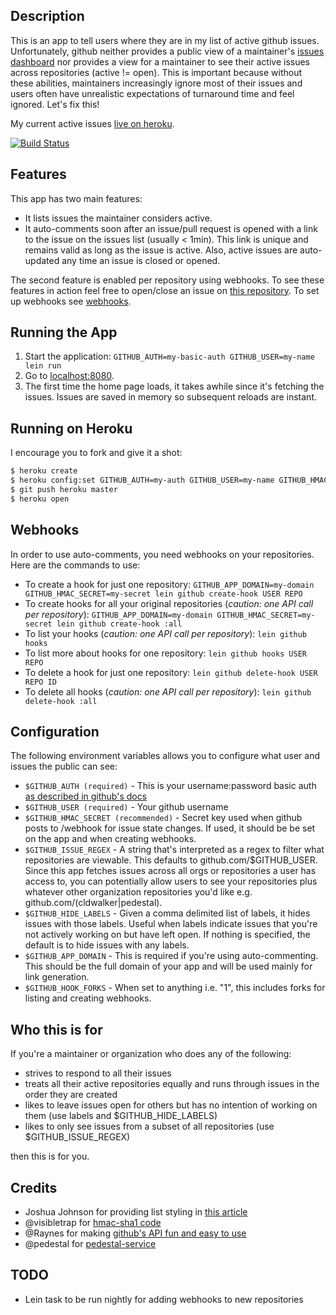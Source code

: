 ## Description

This is an app to tell users where they are in my list of
active github issues. Unfortunately, github neither provides a public
view of a maintainer's
[issues dashboard](https://github.com/dashboard/issues/repos)
nor provides a view for a maintainer to see their active issues across repositories
(active != open). This is important because without these abilities, maintainers
increasingly ignore most of their issues and users often have unrealistic
expectations of turnaround time and feel ignored. Let's fix this!

My current active issues [live on heroku](https://gh-active-issues.herokuapp.com/).

[![Build Status](https://travis-ci.org/cldwalker/gh-active-issues.png?branch=master)](https://travis-ci.org/cldwalker/gh-active-issues)

## Features

This app has two main features:

* It lists issues the maintainer considers active.
* It auto-comments soon after an issue/pull request is opened with a
  link to the issue on the issues list (usually < 1min). This link is unique and
  remains valid as long as the issue is active. Also, active issues
  are auto-updated any time an issue is closed or opened.

The second feature is enabled per repository using webhooks. To see
these features in action feel free to open/close an issue on
[this repository](https://github.com/cldwalker/gh-active-issues/issues).
To set up webhooks see [webhooks](#webhooks).

## Running the App

1. Start the application: `GITHUB_AUTH=my-basic-auth GITHUB_USER=my-name lein run`
2. Go to [localhost:8080](http://localhost:8080/).
3. The first time the home page loads, it takes awhile since it's
   fetching the issues. Issues are saved in memory so subsequent reloads
   are instant.

## Running on Heroku

I encourage you to fork and give it a shot:

```sh
$ heroku create
$ heroku config:set GITHUB_AUTH=my-auth GITHUB_USER=my-name GITHUB_HMAC_SECRET=my-secret
$ git push heroku master
$ heroku open
```

## Webhooks

In order to use auto-comments, you need webhooks
on your repositories. Here are the commands to use:

* To create a hook for just one repository:
  `GITHUB_APP_DOMAIN=my-domain GITHUB_HMAC_SECRET=my-secret lein github create-hook USER REPO`
* To create hooks for all your original repositories (*caution: one API call per repository*):
  `GITHUB_APP_DOMAIN=my-domain GITHUB_HMAC_SECRET=my-secret lein github create-hook :all`
* To list your hooks (*caution: one API call per repository*):
  `lein github hooks`
* To list more about hooks for one repository:
  `lein github hooks USER REPO`
* To delete a hook for just one repository:
  `lein github delete-hook USER REPO ID`
* To delete all hooks (*caution: one API call per repository*):
  `lein github delete-hook :all`

## Configuration

The following environment variables allows you to configure what user
and issues the public can see:

* `$GITHUB_AUTH (required)` - This is your username:password basic auth
  [as described in github's docs](http://developer.github.com/v3/#authentication)
* `$GITHUB_USER (required)` - Your github username
* `$GITHUB_HMAC_SECRET (recommended)` - Secret key used when github
  posts to /webhook for issue state changes. If used, it should be
  be set on the app and when creating webhooks.
* `$GITHUB_ISSUE_REGEX` - A string that's interpreted as a regex to
  filter what repositories are viewable. This defaults to
  github.com/$GITHUB_USER. Since this app fetches issues across all orgs
  or repositories a user has access to, you can potentially allow
  users to see your repositories plus whatever other organization
  repositories you'd like e.g. github.com/(cldwalker|pedestal).
* `$GITHUB_HIDE_LABELS` - Given a comma delimited list of labels, it
  hides issues with those labels. Useful when labels indicate issues
  that you're not actively working on but have left open. If nothing
  is specified, the default is to hide issues with any labels.
* `$GITHUB_APP_DOMAIN` - This is required if you're using auto-commenting.
  This should be the full domain of your app and will be used mainly
  for link generation.
* `$GITHUB_HOOK_FORKS` - When set to anything i.e. "1", this includes
  forks for listing and creating webhooks.

## Who this is for

If you're a maintainer or organization who does any of the following:
* strives to respond to all their issues
* treats all their active repositories equally and runs through issues in the
  order they are created
* likes to leave issues open for others but has no intention of
  working on them (use labels and $GITHUB_HIDE_LABELS)
* likes to only see issues from a subset of all repositories (use
  $GITHUB_ISSUE_REGEX)

then this is for you.

## Credits
* Joshua Johnson for providing list styling in
  [this article](http://designshack.net/articles/css/5-simple-and-practical-css-list-styles-you-can-copy-and-paste/)
* @visibletrap for
  [hmac-sha1 code](https://gist.github.com/visibletrap/4571244)
* @Raynes for making
  [github's API fun and easy to use](https://github.com/Raynes/tentacles)
* @pedestal for [pedestal-service](https://github.com/pedestal/pedestal/tree/master/service)

## TODO
* Lein task to be run nightly for adding webhooks to new repositories
